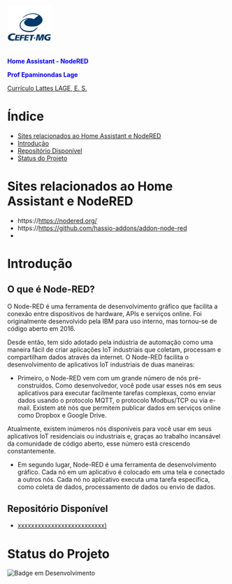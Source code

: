 <td style="width: 20%;"><img src="https://github.com/Epaminondaslage/Automacao-industrial-e-residencial-Ecossistema-didatico/blob/main/img/Logo_CEFET-MG.png" width="20%" /></td>
<p><strong><span style="color: #0000ff;">Home Assistant - NodeRED</strong></p>
<p><strong><span style="color: #0000ff;">Prof Epaminondas Lage</span></strong></p>
<a href="http://lattes.cnpq.br/7787341723868111"> Currículo Lattes LAGE, E. S.</a> 

# Índice 

* [Sites relacionados ao Home Assistant e NodeRED ](Sites-relacionados-ao-Home-Assistant-e-NodeRED)
* [Introdução](#Introdução)
* [Repositório Disponível](Repositório-Disponível)    
* [Status do Projeto](Status-do-Projeto)

# Sites relacionados ao Home Assistant e NodeRED

* https://https://nodered.org/
* https://https://github.com/hassio-addons/addon-node-red
* 

# Introdução

## O que é Node-RED?

O Node-RED é uma ferramenta de desenvolvimento gráfico que facilita a conexão entre dispositivos de hardware, APIs e serviços online. Foi originalmente desenvolvido pela IBM para uso interno, mas tornou-se de código aberto em 2016.

Desde então, tem sido adotado pela indústria de automação como uma maneira fácil de criar aplicações IoT industriais que coletam, processam e compartilham dados através da internet. O Node-RED facilita o desenvolvimento de aplicativos IoT industriais de duas maneiras:

* Primeiro, o Node-RED vem com um grande número de nós pré-construídos. Como desenvolvedor, você pode usar esses nós em seus aplicativos para executar facilmente tarefas complexas, como enviar dados usando o protocolo MQTT, o protocolo Modbus/TCP ou via e-mail. Existem até nós que permitem publicar dados em serviços online como Dropbox e Google Drive.

Atualmente, existem inúmeros nós disponíveis para você usar em seus aplicativos IoT residenciais ou industriais e, graças ao trabalho incansável da comunidade de código aberto, esse número está crescendo constantemente.

* Em segundo lugar, Node-RED é uma ferramenta de desenvolvimento gráfico. Cada nó em um aplicativo é colocado em uma tela e conectado a outros nós. Cada nó no aplicativo executa uma tarefa específica, como coleta de dados, processamento de dados ou envio de dados.


## Repositório Disponível  

* <a href="https://github.com/Epaminondaslage/xxxxxxxxxxxxxxxx">xxxxxxxxxxxxxxxxxxxxxxxxxx)</a> 

# Status do Projeto

![Badge em Desenvolvimento](http://img.shields.io/static/v1?label=STATUS&message=EM%20DESENVOLVIMENTO&color=GREEN&style=for-the-badge)
